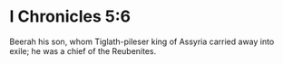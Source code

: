 # I Chronicles 5:6

Beerah his son, whom Tiglath-pileser king of Assyria carried away into exile; he was a chief of the Reubenites.
